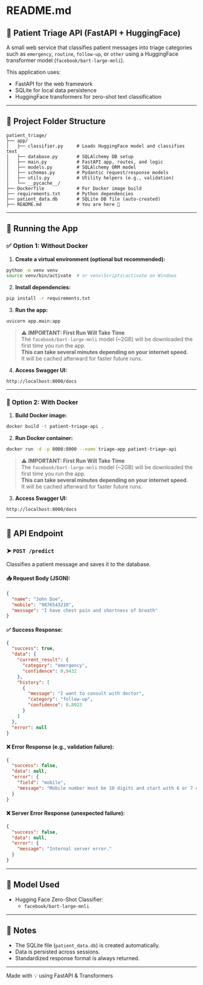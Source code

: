 # README.md

## 🏥 Patient Triage API (FastAPI + HuggingFace)

A small web service that classifies patient messages into triage categories such as `emergency`, `routine`, `follow-up`, or `other` using a HuggingFace transformer model (`facebook/bart-large-mnli`).

This application uses:
- FastAPI for the web framework
- SQLite for local data persistence
- HuggingFace transformers for zero-shot text classification

---

## 📁 Project Folder Structure
```
patient_triage/
├── app/
│   ├── classifier.py     # Loads HuggingFace model and classifies text
│   ├── database.py       # SQLAlchemy DB setup
│   ├── main.py           # FastAPI app, routes, and logic
│   ├── models.py         # SQLAlchemy ORM model
│   ├── schemas.py        # Pydantic request/response models
│   ├── utils.py          # Utility helpers (e.g., validation)
│   └── __pycache__/
├── Dockerfile            # For Docker image build
├── requirements.txt      # Python dependencies
├── patient_data.db       # SQLite DB file (auto-created)
├── README.md             # You are here 📘
```

---

## 🚀 Running the App

### ✅ Option 1: Without Docker


1. **Create a virtual environment (optional but recommended):**
```bash
python -m venv venv
source venv/bin/activate  # or venv\Scripts\activate on Windows
```

2. **Install dependencies:**
```bash
pip install -r requirements.txt
```

3. **Run the app:**
```bash
uvicorn app.main:app
```
> ⚠️ **IMPORTANT: First Run Will Take Time**  
> The `facebook/bart-large-mnli` model (~2GB) will be downloaded the first time you run the app.  
> **This can take several minutes depending on your internet speed**.  
> It will be cached afterward for faster future runs.


4. **Access Swagger UI:**
```
http://localhost:8000/docs
```

---

### 🐳 Option 2: With Docker



1. **Build Docker image:**
```bash
docker build -t patient-triage-api .
```

2. **Run Docker container:**
```bash
docker run -d -p 8000:8000 --name triage-app patient-triage-api
```
> ⚠️ **IMPORTANT: First Run Will Take Time**  
> The `facebook/bart-large-mnli` model (~2GB) will be downloaded the first time you run the app.  
> **This can take several minutes depending on your internet speed**.  
> It will be cached afterward for faster future runs.


3. **Access Swagger UI:**
```
http://localhost:8000/docs
```

---

## 🔌 API Endpoint

### ➤ `POST /predict`
Classifies a patient message and saves it to the database.

#### 📥 Request Body (JSON):
```json
{
  "name": "John Doe",
  "mobile": "9876543210",
  "message": "I have chest pain and shortness of breath"
}
```

#### ✅ Success Response:
```json
{
  "success": true,
  "data": {
    "current_result": {
      "category": "emergency",
      "confidence": 0.9432
    },
    "history": [
      {
        "message": "I want to consult with doctor",
        "category": "follow-up",
        "confidence": 0.8923
      }
    ]
  },
  "error": null
}
```

#### ❌ Error Response (e.g., validation failure):
```json
{
  "success": false,
  "data": null,
  "error": {
    "field": "mobile",
    "message": "Mobile number must be 10 digits and start with 6 or 7 or 8 or 9."
  }
}
```

#### ❌ Server Error Response (unexpected failure):
```json
{
  "success": false,
  "data": null,
  "error": {
    "message": "Internal server error."
  }
}
```

---

## 🧪 Model Used
- Hugging Face Zero-Shot Classifier:
  - `facebook/bart-large-mnli`

---

## 🧼 Notes
- The SQLite file (`patient_data.db`) is created automatically.
- Data is persisted across sessions.
- Standardized response format is always returned.

---

Made with 💡 using FastAPI & Transformers